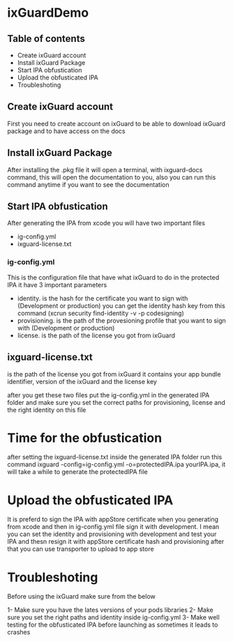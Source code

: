 # ixGuardDemo

## Table of contents
* Create ixGuard account
* Install ixGuard Package
* Start IPA obfustication
* Upload the obfusticated IPA 
* Troubleshoting


## Create ixGuard account
First you need to create account on ixGuard to be able to download ixGuard package
and to have access on the docs

## Install ixGuard Package
After installing the .pkg file it will open a terminal,
with ixguard-docs command, this will open the documentation to you, also you can run this command anytime if you want 
to see the documentation 


## Start IPA obfustication
After generating the IPA from xcode you will have two important files

* ig-config.yml
* ixguard-license.txt


### ig-config.yml

This is the configuration file that have what ixGuard to do in the protected IPA
it have 3 important parameters 

* identity.  is the hash for the certificate you want to sign with (Development or production) 
  you can get the identity hash key from this command (xcrun security find-identity -v -p codesigning)
* provisioning. is the path of the provesioning profile that you want to sign with (Development or production)
* license. is the path of the license you got from ixGuard

## ixguard-license.txt
is the path of the license you got from ixGuard it contains your app bundle identifier, version of the ixGuard and the license key


after you get these two files put the ig-config.yml in the generated IPA folder and make sure you set the correct paths for provisioning, license 
and the right identity on this file 

# Time for the obfustication 

after setting the ixguard-license.txt inside the generated IPA folder run this command ixguard -config=ig-config.yml -o=protectedIPA.ipa yourIPA.ipa,
it will take a while to generate the protectedIPA file 


# Upload the obfusticated IPA 
It is preferd to sign the IPA with appStore certificate when you generating from xcode and then in ig-config.yml file sign it with development.
I mean you can set the identity and provisioning with development and test your IPA 
and thesn resign it with appStore certificate hash and provisioning after that you can use transporter to upload to app store  

# Troubleshoting
Before using the ixGuard make sure from the below 

1- Make sure you have the lates versions of your pods libraries 
2- Make sure you set the right paths and identity inside ig-config.yml
3- Make well testing for the obfusticated IPA before launching as sometimes it leads to crashes
















